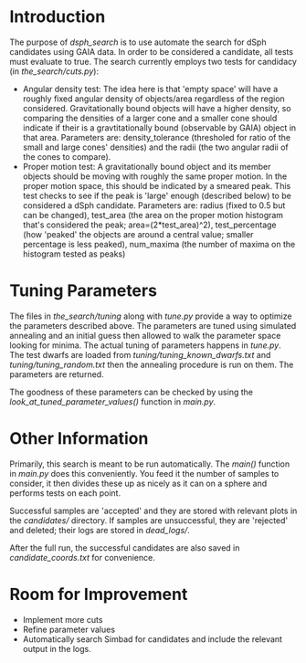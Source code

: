 # Introduction
The purpose of *dsph_search* is to use automate the search for dSph candidates using GAIA data. In order to be considered a candidate, all tests must evaluate to true. The search currently employs two tests for candidacy (in *the_search/cuts.py*):
- Angular density test: The idea here is that 'empty space' will have a roughly fixed angular density of objects/area regardless of the region considered. Gravitationally bound objects will have a higher density, so comparing the densities of a larger cone and a smaller cone should indicate if their is a gravtitationally bound (observable by GAIA) object in that area. Parameters are: density_tolerance (thresholed for ratio of the small and large cones' densities) and the radii (the two angular radii of the cones to compare).
- Proper motion test: A gravitationally bound object and its member objects should be moving with roughly the same proper motion. In the proper motion space, this should be indicated by a smeared peak. This test checks to see if the peak is 'large' enough (described below) to be considered a dSph candidate. Parameters are: radius (fixed to 0.5 but can be changed), test_area (the area on the proper motion histogram that's considered the peak; area=(2*test_area)^2), test_percentage (how 'peaked' the objects are around a central value; smaller percentage is less peaked), num_maxima (the number of maxima on the histogram tested as peaks)

# Tuning Parameters
The files in *the_search/tuning* along with *tune.py* provide a way to optimize the parameters described above. The parameters are tuned using simulated annealing and an initial guess then allowed to walk the parameter space looking for minima. The actual tuning of parameters happens in *tune.py*. The test dwarfs are loaded from *tuning/tuning_known_dwarfs.txt* and *tuning/tuning_random.txt* then the annealing procedure is run on them. The parameters are returned.

The goodness of these parameters can be checked by using the *look_at_tuned_parameter_values()* function in *main.py*. 

# Other Information
Primarily, this search is meant to be run automatically. The *main()* function in *main.py* does this conveniently. You feed it the number of samples to consider, it then divides these up as nicely as it can on a sphere and performs tests on each point. 

Successful samples are 'accepted' and they are stored with relevant plots in the *candidates/* directory. If samples are unsuccessful, they are 'rejected' and deleted; their logs are stored in *dead_logs/*.

After the full run, the successful candidates are also saved in *candidate_coords.txt* for convenience.

# Room for Improvement
- Implement more cuts
- Refine parameter values
- Automatically search Simbad for candidates and include the relevant output in the logs. 
